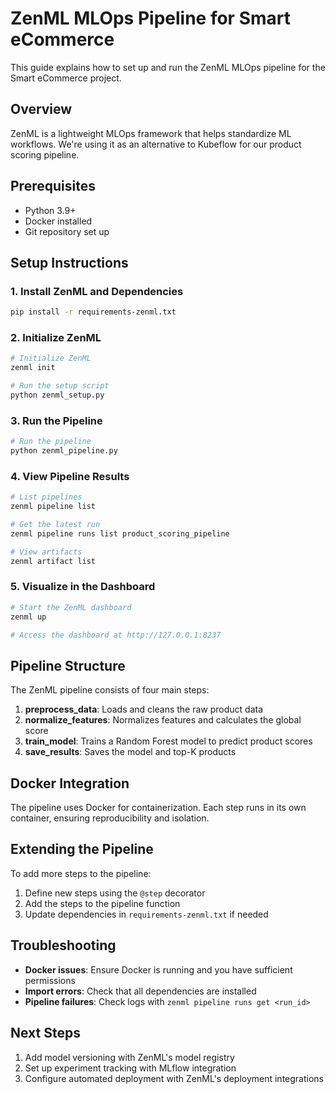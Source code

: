 # ZenML MLOps Pipeline for Smart eCommerce

This guide explains how to set up and run the ZenML MLOps pipeline for the Smart eCommerce project.

## Overview

ZenML is a lightweight MLOps framework that helps standardize ML workflows. We're using it as an alternative to Kubeflow for our product scoring pipeline.

## Prerequisites

- Python 3.9+
- Docker installed
- Git repository set up

## Setup Instructions

### 1. Install ZenML and Dependencies

```bash
pip install -r requirements-zenml.txt
```

### 2. Initialize ZenML

```bash
# Initialize ZenML
zenml init

# Run the setup script
python zenml_setup.py
```

### 3. Run the Pipeline

```bash
# Run the pipeline
python zenml_pipeline.py
```

### 4. View Pipeline Results

```bash
# List pipelines
zenml pipeline list

# Get the latest run
zenml pipeline runs list product_scoring_pipeline

# View artifacts
zenml artifact list
```

### 5. Visualize in the Dashboard

```bash
# Start the ZenML dashboard
zenml up

# Access the dashboard at http://127.0.0.1:8237
```

## Pipeline Structure

The ZenML pipeline consists of four main steps:

1. **preprocess_data**: Loads and cleans the raw product data
2. **normalize_features**: Normalizes features and calculates the global score
3. **train_model**: Trains a Random Forest model to predict product scores
4. **save_results**: Saves the model and top-K products

## Docker Integration

The pipeline uses Docker for containerization. Each step runs in its own container, ensuring reproducibility and isolation.

## Extending the Pipeline

To add more steps to the pipeline:

1. Define new steps using the `@step` decorator
2. Add the steps to the pipeline function
3. Update dependencies in `requirements-zenml.txt` if needed

## Troubleshooting

- **Docker issues**: Ensure Docker is running and you have sufficient permissions
- **Import errors**: Check that all dependencies are installed
- **Pipeline failures**: Check logs with `zenml pipeline runs get <run_id>`

## Next Steps

1. Add model versioning with ZenML's model registry
2. Set up experiment tracking with MLflow integration
3. Configure automated deployment with ZenML's deployment integrations